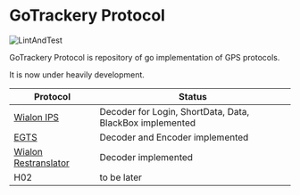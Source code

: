 # GoTrackery Protocol

![LintAndTest](https://github.com/gotrackery/protocol/actions/workflows/vet.yml/badge.svg)

GoTrackery Protocol is repository of go implementation of GPS protocols.

It is now under heavily development.

| Protocol                                         | Status                                                   |
|--------------------------------------------------|----------------------------------------------------------|
| [Wialon IPS](./wialonips/README.adoc)            | Decoder for Login, ShortData, Data, BlackBox implemented |
| [EGTS](./egts/README.adoc)                       | Decoder and Encoder implemented                          |
| [Wialon Restranslator](./wialonretr/README.adoc) | Decoder implemented                                      |
| H02                                              | to be later                                              |
